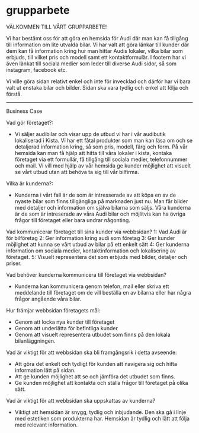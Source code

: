# grupparbete

VÄLKOMMEN TILL VÅRT GRUPPARBETE!

Vi har bestämt oss för att göra en hemsida för Audi där man kan få tillgång till information om lite utvalda bilar. Vi har valt att göra länkar till kunder där dem kan få information kring hur man hittar Audis lokaler, vilka bilar som erbjuds, till vilket pris och modell samt ett kontaktformulär. I footern har vi även länkat till sociala medier som leder till diverse Audi sidor, så som instagram, facebook etc.

Vi ville göra sidan relativt enkel och inte för invecklad och därför har vi bara valt ut enstaka bilar och bilder. Sidan ska vara tydlig och enkel att följa och förstå.

---

Business Case

Vad gör företaget?:

- Vi säljer audibilar och visar upp de utbud vi har i vår audibutik lokaliserad i Kista. Vi har ett fåtal produkter som man kan läsa om och se detaljerad information kring, så som pris, modell, färg och form. På vår hemsida kan man få hjälp att hitta till våra lokaler i kista, kontaka företaget via ett formullär, få tillgång till sociala medier, telefonnummer och mail. Vi vill med hjälp av vår hemsida ge kunder möjlighet att visuelt se vårt utbud utan att behöva ta sig till vår bilfirma.

Vilka är kunderna?:

- Kunderna i vårt fall är de som är intresserade av att köpa en av de nyaste bilar som finns tillgängliga på marknaden just nu. Man får bilder med detaljer och information om själva bilarna som säljs. Våra kunderna är de som är intreserade av våra Audi bilar och möjlitvis kan ha övriga frågor till företaget eller bara undrar någonting.

Vad kommunicerar företaget till sina kunder via webbsidan?
1: Vad Audi är för bilföretag
2: Ger information kring audi som företag
3: Ger kunder möjlighet att kunna se vårt utbud av bilar på ett enkelt sätt
4: Ger kunderna information om sociala medier, kontaktinformation och lokalisering av företaget.
5: Visuelt representera det som erbjuds med bilder, detaljer och priser.

Vad behöver kunderna kommunicera till företaget via webbsidan?

- Kunderna kan kommunicera genom telefon, mail eller skriva ett meddelande till företaget om de vill beställa en av bilarna eller har några frågor angående våra bilar.

Hur främjar webbsidan företagets mål:

- Genom att locka nya kunder till företaget
- Genom att underlätta för befintliga kunder
- Genom att visuelt representera utbudet som finns på den lokala bilanläggningen.

Vad är viktigt för att webbsidan ska bli framgångsrik i detta avseende:

- Att göra det enkelt och tydligt för kunden att navigera sig och hitta information lätt på sidan.
- Att ge kunden möjlighet att se och jämföra det utbudet som finns.
- Ge kunden möjlighet att kontakta och ställa frågor till företaget på olika sätt.

Vad är viktigt för att webbsidan ska uppskattas av kunderna?

- Viktigt att hemsidan är snygg, tydlig och inbjudande. Den ska gå i linje med estetiken som produkterna har. Hemsidan är tydlig och lätt att följa med relevant information.
